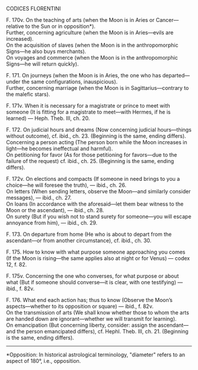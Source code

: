 CODICES FLORENTINI

F. 170v. On the teaching of arts (when the Moon is in Aries or Cancer—relative to the Sun or in opposition*).  
Further, concerning agriculture (when the Moon is in Aries—evils are increased).  
On the acquisition of slaves (when the Moon is in the anthropomorphic Signs—he also buys merchants).  
On voyages and commerce (when the Moon is in the anthropomorphic Signs—he will return quickly).

F. 171. On journeys (when the Moon is in Aries, the one who has departed—under the same configurations, inauspicious).  
Further, concerning marriage (when the Moon is in Sagittarius—contrary to the malefic stars).

F. 171v. When it is necessary for a magistrate or prince to meet with someone (It is fitting for a magistrate to meet—with Hermes, if he is learned) — Heph. Theb. III, ch. 20.

F. 172. On judicial hours and dreams (Now concerning judicial hours—things without outcome), cf. ibid., ch. 23. (Beginning is the same, ending differs).  
Concerning a person acting (The person born while the Moon increases in light—he becomes ineffectual and harmful).  
On petitioning for favor (As for those petitioning for favors—due to the failure of the request) cf. ibid., ch. 25. (Beginning is the same, ending differs).

F. 172v. On elections and compacts (If someone in need brings to you a choice—he will foresee the truth), — ibid., ch. 26.  
On letters (When sending letters, observe the Moon—and similarly consider messages), — ibid., ch. 27.  
On loans (In accordance with the aforesaid—let them bear witness to the Moon or the ascendant), — ibid., ch. 28.  
On surety (But if you wish not to stand surety for someone—you will escape annoyance from him), — ibid., ch. 29.

F. 173. On departure from home (He who is about to depart from the ascendant—or from another circumstance), cf. ibid., ch. 30.

F. 175. How to know with what purpose someone approaching you comes (If the Moon is rising—the same applies also at night or for Venus) — codex 12, f. 82.

F. 175v. Concerning the one who converses, for what purpose or about what (But if someone should converse—it is clear, with one testifying) — ibid., f. 82v.

F. 176. What end each action has; thus to know (Observe the Moon’s aspects—whether to its opposition or square) — ibid., f. 82v.  
On the transmission of arts (We shall know whether those to whom the arts are handed down are ignorant—whether we will transmit for learning).  
On emancipation (But concerning liberty, consider: assign the ascendant—and the person emancipated differs), cf. Hephl. Theb. III, ch. 21. (Beginning is the same, ending differs).

---
*Opposition: In historical astrological terminology, "diameter" refers to an aspect of 180°, i.e., opposition.